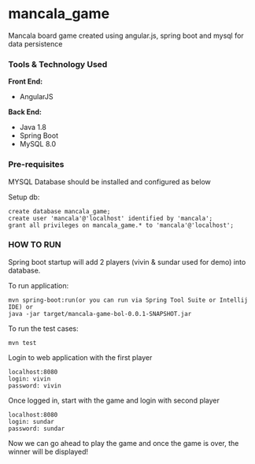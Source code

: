 # mancala_game

Mancala board game created using angular.js, spring boot and mysql for data persistence

### Tools & Technology Used
**Front End:**
- AngularJS

**Back End:**
- Java 1.8
- Spring Boot
- MySQL 8.0

### Pre-requisites
MYSQL Database should be installed and configured as below

Setup db:

	create database mancala_game;
	create user 'mancala'@'localhost' identified by 'mancala';
	grant all privileges on mancala_game.* to 'mancala'@'localhost';

### HOW TO RUN
Spring boot startup will add 2 players (vivin & sundar used for demo) into database.

To run application:
	
	mvn spring-boot:run(or you can run via Spring Tool Suite or Intellij IDE) or 
	java -jar target/mancala-game-bol-0.0.1-SNAPSHOT.jar
To run the test cases:

	mvn test
Login to web application with the first player
	
	localhost:8080
	login: vivin
	password: vivin	
Once logged in, start with the game and login with second player 

	localhost:8080
	login: sundar
	password: sundar
Now we can go ahead to play the game and once the game is over, the winner will be displayed!